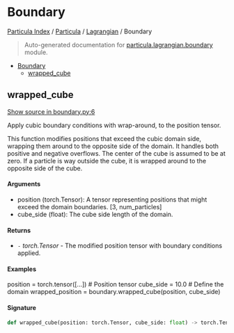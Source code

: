 # Boundary

[Particula Index](../../README.md#particula-index) / [Particula](../index.md#particula) / [Lagrangian](./index.md#lagrangian) / Boundary

> Auto-generated documentation for [particula.lagrangian.boundary](../../../particula/lagrangian/boundary.py) module.

- [Boundary](#boundary)
  - [wrapped_cube](#wrapped_cube)

## wrapped_cube

[Show source in boundary.py:6](../../../particula/lagrangian/boundary.py#L6)

Apply cubic boundary conditions with wrap-around, to the position tensor.

This function modifies positions that exceed the cubic domain side,
wrapping them around to the opposite side of the domain. It handles both
positive and negative overflows. The center of the cube is assumed to be
at zero. If a particle is way outside the cube, it is wrapped around to
the opposite side of the cube.

#### Arguments

- position (torch.Tensor): A tensor representing positions that might
    exceed the domain boundaries. [3, num_particles]
- cube_side (float): The cube side length of the domain.

#### Returns

- `-` *torch.Tensor* - The modified position tensor with boundary conditions
    applied.

#### Examples

position = torch.tensor([...])  # Position tensor
cube_side = 10.0  # Define the domain
wrapped_position = boundary.wrapped_cube(position,
    cube_side)

#### Signature

```python
def wrapped_cube(position: torch.Tensor, cube_side: float) -> torch.Tensor: ...
```